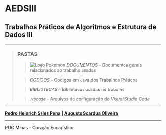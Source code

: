 # AEDSIII

## Trabalhos Práticos de Algoritmos e Estrutura de Dados III

---

> ### PASTAS
>
>>
>> ![Logo Pokemon](DOCUMENTOS/International_Pok%C3%A9mon_logo.svg.png)
>> *DOCUMENTOS* - Documentos gerais relacionados ao trabalho usadas 
>
>> *CODIGOS* - Codigos em Java dos Trabalhos Práticos
>
>> *BIBLIOTECAS* - Bibliotecas usadas no trabalho
>
>> *.vscode* - Arquivos de configuração do *Visual Studio Code*

---

**[Pedro Heinrich Sales Pena](https://github.com/PedroHeinrichSP) | [Augusto Scardua Oliveira](https://github.com/Azugot)**

---

PUC Minas - Coração Eucarístico
